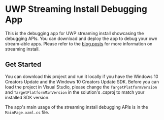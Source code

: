 UWP Streaming Install Debugging App
===================================

This is the debugging app for UWP streaming install showcasing the debugging APIs. You can download and deploy the app to debug your own stream-able apps. Please refer to the [blog posts](https://blogs.msdn.microsoft.com/appinstaller/2017/03/15/uwp-streaming-app-installation/) for more information on streaming install.

Get Started
-----------

You can download this project and run it locally if you have the Windows 10 Creators Update and the Windows 10 Creators Update SDK. Before you can load the project in Visual Studio, please change the `TargetPlatformVersion` and `TargetPlatformMinVersion` in the solution's .csproj to match your installed SDK version.

The app's main usage of the streaming install debugging APIs is in the `MainPage.xaml.cs` file.